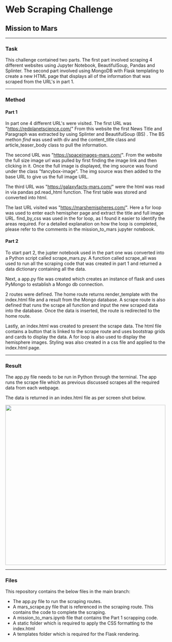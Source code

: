 # Web Scraping Challenge
## Mission to Mars
---

### Task

This challenge contained two parts. The first part involved scraping 4 different websites using Jupyter Notebook, BeautifulSoup, Pandas and Splinter.
The second part involved using MongoDB with Flask templating to create a new HTML page that displays all of the information that was scraped from the URL's in part 1.

---
### Method

#### Part 1

In part one 4 different URL's were visited.
The first URL was "https://redplanetscience.com/"
From this website the first News Title and Paragraph was extracted by using Splinter and BeautifulSoup (BS) . The BS methon _find_ was used with div and the  content_title class and article_teaser_body class to pull the information.

The second URL was "https://spaceimages-mars.com/".
From the website the full size image url was pulled by first finding the image link and then clicking in it.
Once the full image is displayed, the img source was found under the class "fancybox-image". The img source was then added to the base URL to give us the full image URL.

The third URL was "https://galaxyfacts-mars.com/" were the html was read in via pandas pd.read_html function.
The first table was stored and converted into html.

The last URL visited was "https://marshemispheres.com/".
Here a for loop was used to enter each hemispher page and extract the title and full image URL.
find_by_css was used in the for loop, as I found it easier to identify the areas required. 
For a detailed explanation on how the loop is completed, please refer to the comments in the mission_to_mars jupyter notebook.

#### Part 2

To start part 2, the jupter notebook used in the part one was converted into a Python script called scrape_mars.py.
A function called scrape_all was used to run all the scraping code that was created in part 1 and returned a data dictionary containing all the data.

Next, a app.py file was created which creates an instance of flask and uses PyMongo to establish a Mongo db connection.

2 routes were defined. The home route returns render_template with the index.html file and a result from the Mongo database. 
A scrape route is also defined that runs the scrape all function and input the new scraped data into the database. Once the data is inserted, the route is redirected to the home route.

Lastly, an index.html was created to present the scrape data. The html file contains a button that is linked to the scrape route and uses bootstrap grids and cards to display the data. A for loop is also used to display the hemisphere images. Styling was also created in a css file and applied to the index.html page.

---
### Result

The app.py file needs to be run in Python through the terminal. 
The app runs the scrape file which as previous discussed scrapes all the required data from each webpage.

The data is returned in an index.html file as per screen shot below.

<img src="https://user-images.githubusercontent.com/82348616/128123729-039ba458-9eae-4644-bb87-e59bbce05b68.PNG" width="500">

---
### Files

This repository contains the below files in the main branch:
* The app.py file to run the scraping routes.
* A mars_scrape.py file that is referenced in the scraping route. This contains the code to complete the scraping.
* A mission_to_mars.ipynb file that contains the Part 1 scrapping code.
* A static folder which is required to apply the CSS formatting to the index.html
* A templates folder which is required for the Flask rendering.
 
     
     
     
